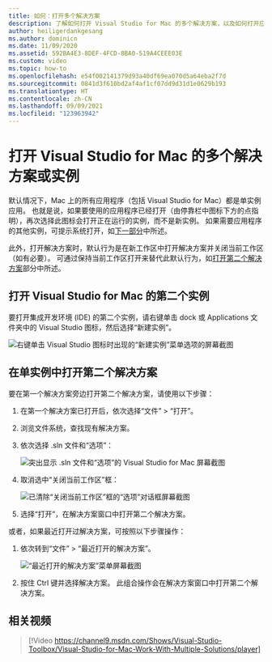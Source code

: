 ```yaml
---
title: 如何：打开多个解决方案
description: 了解如何打开 Visual Studio for Mac 的多个解决方案，以及如何打开应用程序的多个实例。
author: heiligerdankgesang
ms.author: dominicn
ms.date: 11/09/2020
ms.assetid: 592BA4E3-8DEF-4FCD-8BA0-519A4CEEE03E
ms.custom: video
ms.topic: how-to
ms.openlocfilehash: e54f002141379d93a40df69ea070d5a64eba2f7d
ms.sourcegitcommit: 0841d3f610bd2af4af1cf07dd9d31d1e0629b193
ms.translationtype: HT
ms.contentlocale: zh-CN
ms.lasthandoff: 09/09/2021
ms.locfileid: "123963942"
---
```

# <a name="open-multiple-solutions-or-instances-of-visual-studio-for-mac"></a>打开 Visual Studio for Mac 的多个解决方案或实例

默认情况下，Mac 上的所有应用程序（包括 Visual Studio for Mac）都是单实例应用。 也就是说，如果要使用的应用程序已经打开（由停靠栏中图标下方的点指明），再次选择此图标会打开正在运行的实例，而不是新实例。 如果需要应用程序的其他实例，可提示系统打开，如[下一部分](#open-a-second-instance-of-visual-studio-for-mac)中所述。

此外，打开解决方案时，默认行为是在新工作区中打开解决方案并关闭当前工作区（如有必要）。 可通过保持当前工作区打开来替代此默认行为，如[打开第二个解决方案](#open-a-second-solution-inside-a-single-instance)部分中所述。

## <a name="open-a-second-instance-of-visual-studio-for-mac"></a>打开 Visual Studio for Mac 的第二个实例

要打开集成开发环境 (IDE) 的第二个实例，请右键单击 dock 或 Applications 文件夹中的 Visual Studio 图标，然后选择“新建实例”。

![右键单击 Visual Studio 图标时出现的“新建实例”菜单选项的屏幕截图](media/open-new-instance.png)

## <a name="open-a-second-solution-inside-a-single-instance"></a>在单实例中打开第二个解决方案

要在第一个解决方案旁边打开第二个解决方案，请使用以下步骤：

1. 在第一个解决方案已打开后，依次选择“文件” > “打开”。
2. 浏览文件系统，查找现有解决方案。
3. 依次选择 .sln 文件和“选项”：

    ![突出显示 .sln 文件和“选项”的 Visual Studio for Mac 屏幕截图](media/open-multiple-solutions-image3.png)

4. 取消选中“关闭当前工作区”框：

    ![已清除“关闭当前工作区”框的“选项”对话框屏幕截图](media/open-multiple-solutions-image1.png)

5. 选择“打开”，在解决方案窗口中打开第二个解决方案。

或者，如果最近打开过解决方案，可按照以下步骤操作：

1. 依次转到“文件” > “最近打开的解决方案”。

    ![“最近打开的解决方案”菜单屏幕截图](media/open-multiple-solutions-image2.png)

1. 按住 Ctrl 键并选择解决方案。 此组合操作会在解决方案窗口中打开第二个解决方案。

## <a name="related-video"></a>相关视频

> [!Video https://channel9.msdn.com/Shows/Visual-Studio-Toolbox/Visual-Studio-for-Mac-Work-With-Multiple-Solutions/player]
